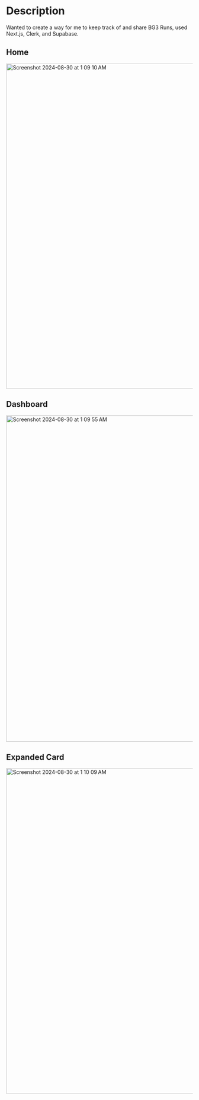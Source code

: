 # Description
Wanted to create a way for me to keep track of and share BG3 Runs, used Next.js, Clerk, and Supabase.

## Home

<img width="876" alt="Screenshot 2024-08-30 at 1 09 10 AM" src="https://github.com/user-attachments/assets/9d173df0-757d-4db3-817e-cc9f8608c5b3">

## Dashboard

<img width="879" alt="Screenshot 2024-08-30 at 1 09 55 AM" src="https://github.com/user-attachments/assets/9885b226-cede-44c1-8668-79822c16345f">

## Expanded Card

<img width="877" alt="Screenshot 2024-08-30 at 1 10 09 AM" src="https://github.com/user-attachments/assets/9960a275-c4d4-496a-85c5-6b5ca4badc04">
